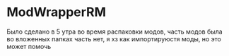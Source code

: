 # ModWrapperRM
Было сделано в 5 утра во время распаковки модов, часть модов была во вложенных папках часть нет, я хз как импортируюстя моды, но это может помочь
